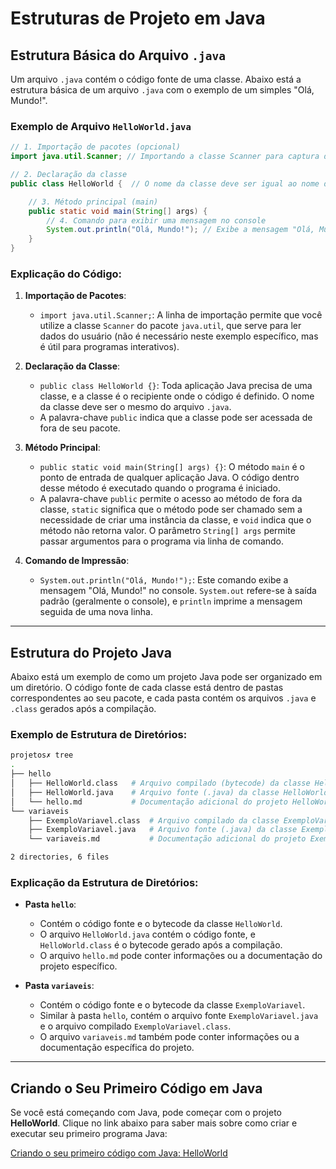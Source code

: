 # Estruturas de Projeto em Java

## Estrutura Básica do Arquivo `.java`

Um arquivo `.java` contém o código fonte de uma classe. Abaixo está a estrutura básica de um arquivo `.java` com o exemplo de um simples "Olá, Mundo!".

### Exemplo de Arquivo `HelloWorld.java`

```java
// 1. Importação de pacotes (opcional)
import java.util.Scanner; // Importando a classe Scanner para captura de dados (não necessária neste exemplo)

// 2. Declaração da classe
public class HelloWorld {  // O nome da classe deve ser igual ao nome do arquivo (HelloWorld.java)

    // 3. Método principal (main)
    public static void main(String[] args) {
        // 4. Comando para exibir uma mensagem no console
        System.out.println("Olá, Mundo!"); // Exibe a mensagem "Olá, Mundo!" no console
    }
}
```

### Explicação do Código:

1. **Importação de Pacotes**:
   - `import java.util.Scanner;`: A linha de importação permite que você utilize a classe `Scanner` do pacote `java.util`, que serve para ler dados do usuário (não é necessário neste exemplo específico, mas é útil para programas interativos).
   
2. **Declaração da Classe**:
   - `public class HelloWorld {}`: Toda aplicação Java precisa de uma classe, e a classe é o recipiente onde o código é definido. O nome da classe deve ser o mesmo do arquivo `.java`. 
   - A palavra-chave `public` indica que a classe pode ser acessada de fora de seu pacote.

3. **Método Principal**:
   - `public static void main(String[] args) {}`: O método `main` é o ponto de entrada de qualquer aplicação Java. O código dentro desse método é executado quando o programa é iniciado.
   - A palavra-chave `public` permite o acesso ao método de fora da classe, `static` significa que o método pode ser chamado sem a necessidade de criar uma instância da classe, e `void` indica que o método não retorna valor. O parâmetro `String[] args` permite passar argumentos para o programa via linha de comando.

4. **Comando de Impressão**:
   - `System.out.println("Olá, Mundo!");`: Este comando exibe a mensagem "Olá, Mundo!" no console. `System.out` refere-se à saída padrão (geralmente o console), e `println` imprime a mensagem seguida de uma nova linha.

---

## Estrutura do Projeto Java

Abaixo está um exemplo de como um projeto Java pode ser organizado em um diretório. O código fonte de cada classe está dentro de pastas correspondentes ao seu pacote, e cada pasta contém os arquivos `.java` e `.class` gerados após a compilação.

### Exemplo de Estrutura de Diretórios:

```bash
projetos✗ tree
.
├── hello
│   ├── HelloWorld.class   # Arquivo compilado (bytecode) da classe HelloWorld
│   ├── HelloWorld.java    # Arquivo fonte (.java) da classe HelloWorld
│   └── hello.md           # Documentação adicional do projeto HelloWorld
└── variaveis
    ├── ExemploVariavel.class  # Arquivo compilado da classe ExemploVariavel
    ├── ExemploVariavel.java   # Arquivo fonte (.java) da classe ExemploVariavel
    └── variaveis.md           # Documentação adicional do projeto ExemploVariavel

2 directories, 6 files
```

### Explicação da Estrutura de Diretórios:

- **Pasta `hello`**:
  - Contém o código fonte e o bytecode da classe `HelloWorld`.
  - O arquivo `HelloWorld.java` contém o código fonte, e `HelloWorld.class` é o bytecode gerado após a compilação.
  - O arquivo `hello.md` pode conter informações ou a documentação do projeto específico.

- **Pasta `variaveis`**:
  - Contém o código fonte e o bytecode da classe `ExemploVariavel`.
  - Similar à pasta `hello`, contém o arquivo fonte `ExemploVariavel.java` e o arquivo compilado `ExemploVariavel.class`.
  - O arquivo `variaveis.md` também pode conter informações ou a documentação específica do projeto.

---

## Criando o Seu Primeiro Código em Java

Se você está começando com Java, pode começar com o projeto **HelloWorld**. Clique no link abaixo para saber mais sobre como criar e executar seu primeiro programa Java:

[Criando o seu primeiro código com Java: HelloWorld](./projetos/hello/hello.md)
